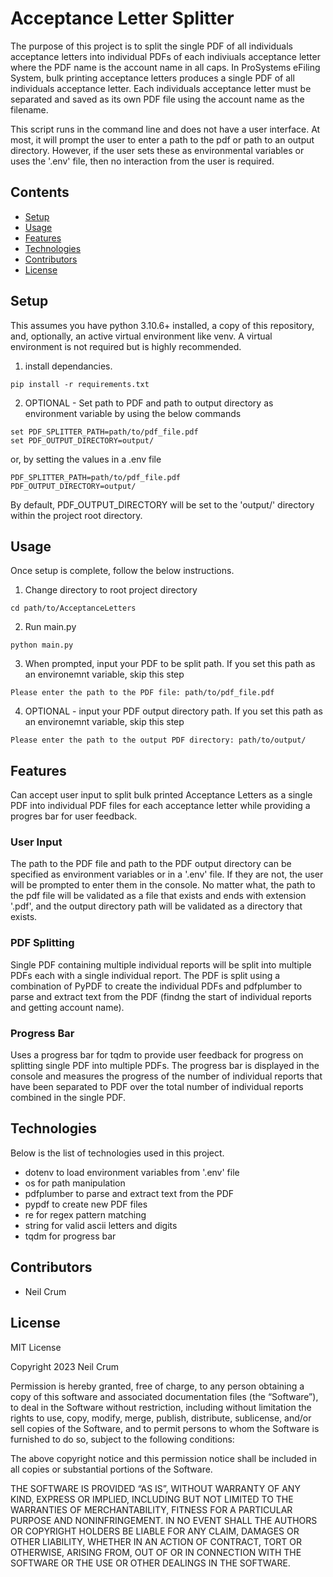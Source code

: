 # Acceptance Letter Splitter

The purpose of this project is to split the single PDF of all individuals acceptance letters into individual PDFs of each indiviuals acceptance letter where the PDF name is the account name in all caps. In ProSystems eFiling System, bulk printing acceptance letters produces a single PDF of all individuals acceptance letter. Each individuals acceptance letter must be separated and saved as its own PDF file using the account name as the filename.

This script runs in the command line and does not have a user interface. At most, it will prompt the user to enter a path to the pdf or path to an output directory. However, if the user sets these as environmental variables or uses the '.env' file, then no interaction from the user is required.

## Contents

* [Setup](#Setup)
* [Usage](#Usage)
* [Features](#Features)
* [Technologies](#Technologies)
* [Contributors](#Contributors)
* [License](#License)

## Setup

This assumes you have python 3.10.6+ installed, a copy of this repository, and, optionally, an active virtual environment like venv. A virtual environment is not required but is highly recommended.

1. install dependancies.

```console
pip install -r requirements.txt
```

2. OPTIONAL - Set path to PDF and path to output directory as environment variable by using the below commands

```
set PDF_SPLITTER_PATH=path/to/pdf_file.pdf
set PDF_OUTPUT_DIRECTORY=output/
```

or, by setting the values in a .env file

```env
PDF_SPLITTER_PATH=path/to/pdf_file.pdf
PDF_OUTPUT_DIRECTORY=output/
```

By default, PDF_OUTPUT_DIRECTORY will be set to the 'output/' directory within the project root directory.

## Usage

Once setup is complete, follow the below instructions.

1. Change directory to root project directory

```console
cd path/to/AcceptanceLetters
```

2. Run main.py

```console
python main.py
```

3. When prompted, input your PDF to be split path. If you set this path as an environemnt variable, skip this step

```console
Please enter the path to the PDF file: path/to/pdf_file.pdf
```

4. OPTIONAL - input your PDF output directory path. If you set this path as an environemnt variable, skip this step

```console
Please enter the path to the output PDF directory: path/to/output/
```

## Features

Can accept user input to split bulk printed Acceptance Letters as a single PDF into individual PDF files for each acceptance letter while providing a progres bar for user feedback.

### User Input

The path to the PDF file and path to the PDF output directory can be specified as environment variables or in a '.env' file. If they are not, the user will be prompted to enter them in the console. No matter what, the path to the pdf file will be validated as a file that exists and ends with extension '.pdf', and the output directory path will be validated as a directory that exists.

### PDF Splitting

Single PDF containing multiple individual reports will be split into multiple PDFs each with a single individual report. The PDF is split using a combination of PyPDF to create the individual PDFs and pdfplumber to parse and extract text from the PDF (findng the start of individual reports and getting account name).

### Progress Bar

Uses a progress bar for tqdm to provide user feedback for progress on splitting single PDF into multiple PDFs. The progress bar is displayed in the console and measures the progress of the number of individual reports that have been separated to PDF over the total number of individual reports combined in the single PDF.

## Technologies

Below is the list of technologies used in this project.

* dotenv to load environment variables from '.env' file
* os for path manipulation
* pdfplumber to parse and extract text from the PDF
* pypdf to create new PDF files
* re for regex pattern matching
* string for valid ascii letters and digits
* tqdm for progress bar

## Contributors

* Neil Crum

## License

MIT License

Copyright 2023 Neil Crum

Permission is hereby granted, free of charge, to any person obtaining a copy of this software and associated documentation files (the “Software”), to deal in the Software without restriction, including without limitation the rights to use, copy, modify, merge, publish, distribute, sublicense, and/or sell copies of the Software, and to permit persons to whom the Software is furnished to do so, subject to the following conditions:

The above copyright notice and this permission notice shall be included in all copies or substantial portions of the Software.

THE SOFTWARE IS PROVIDED “AS IS”, WITHOUT WARRANTY OF ANY KIND, EXPRESS OR IMPLIED, INCLUDING BUT NOT LIMITED TO THE WARRANTIES OF MERCHANTABILITY, FITNESS FOR A PARTICULAR PURPOSE AND NONINFRINGEMENT. IN NO EVENT SHALL THE AUTHORS OR COPYRIGHT HOLDERS BE LIABLE FOR ANY CLAIM, DAMAGES OR OTHER LIABILITY, WHETHER IN AN ACTION OF CONTRACT, TORT OR OTHERWISE, ARISING FROM, OUT OF OR IN CONNECTION WITH THE SOFTWARE OR THE USE OR OTHER DEALINGS IN THE SOFTWARE.